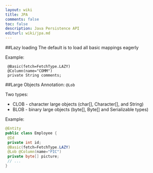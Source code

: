 ```yaml
---
layout: wiki
title: JPA
comments: false
toc: false
description: Java Persistence API
editurl: wiki/jpa.md
---
```


  
##Lazy loading
The default is to load all basic mappings eagerly

Example:

```
 @Basic(fetch=FetchType.LAZY) 
 @Column(name="COMM") 
 private String comments; 
```

##Large Objects
Annotation: `@Lob`

Two types:

* CLOB - character large objects (char[], Character[], and String)
* BLOB - binary large objects (byte[], Byte[] and Serializable types)

Example:

```java
@Entity 
public class Employee { 
 @Id 
 private int id; 
 @Basic(fetch=FetchType.LAZY) 
 @Lob @Column(name="PIC") 
 private byte[] picture; 
 // ... 
}
```
